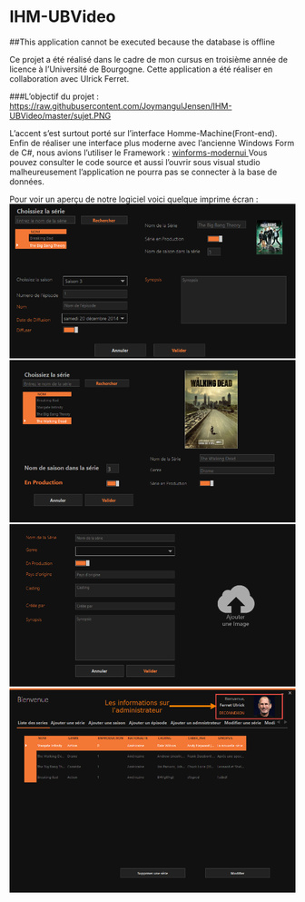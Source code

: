 # IHM-UBVideo
##This application cannot be executed because the database is offline

Ce projet a été réalisé dans le cadre de mon cursus en troisième année de licence à l’Université de Bourgogne. Cette application a été réaliser en collaboration avec Ulrick Ferret.

###L’objectif du projet :  https://raw.githubusercontent.com/JoymangulJensen/IHM-UBVideo/master/sujet.PNG

L’accent s’est surtout porté sur l’interface Homme-Machine(Front-end). Enfin de réaliser une interface plus moderne avec l’ancienne Windows Form de C#, nous avions l’utiliser le Framework :  [winforms-modernui ]( https://github.com/peters/winforms-modernui)
Vous pouvez consulter le code source et aussi l’ouvrir sous visual studio malheureusement l’application ne pourra pas se connecter à la base de données.

Pour voir un aperçu de notre logiciel voici quelque imprime écran :
![Alt Text]( https://raw.githubusercontent.com/JoymangulJensen/IHM-UBVideo/master/Screenshot/1.png) 
![Alt Text]( https://raw.githubusercontent.com/JoymangulJensen/IHM-UBVideo/master/Screenshot/2.png)
![Alt Text]( https://raw.githubusercontent.com/JoymangulJensen/IHM-UBVideo/master/Screenshot/3.png)
![Alt Text]( https://raw.githubusercontent.com/JoymangulJensen/IHM-UBVideo/master/Screenshot/4.png)
